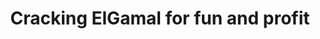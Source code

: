 ---
link: '#'
link_text: coming soon!
img: cracking-elgamal.svg
dark: false
title: Cracking ElGamal for fun and profit
collaborators: []
tagline: mathy explorable explanation
roles:
  - Teaching
  - Writing
  - Implementation
---